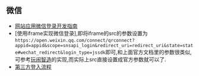 ## 微信
- [网站应用微信登录开发指南](https://open.weixin.qq.com/cgi-bin/showdocument?action=dir_list&t=resource/res_list&verify=1&id=open1419316505&token=&lang=zh_CN)
- [使用iframe实现微信登录],即将iframe的src的参数设置为`https://open.weixin.qq.com/connect/qrconnect?appid=appid&scope=snsapi_login&redirect_uri=redirect_uri&state=state#wechat_redirect&login_type=jssdk`即可,和上面官方文档里的参数很类似,可参考[玩闹智造](http://www.1now.com/auth/login)的实现,而实际上src直接设置成官方参数就可以了.
- [第三方登入流程](http://www.cnblogs.com/hooray/archive/2012/11/17/2774499.html)
